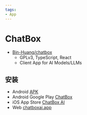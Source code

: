 ```yaml
---
tags:
- App
---
```



# ChatBox

- [Bin-Huang/chatbox](https://github.com/Bin-Huang/chatbox)
  - GPLv3, TypeScript, React
  - Client App for AI Models/LLMs


## 安装

- Android [APK](https://chatboxai.app/install?download=android_apk)
- Android Google Play [ChatBox](https://play.google.com/store/apps/details?id=xyz.chatboxapp.chatbox)
- iOS App Store [ChatBox AI](https://apps.apple.com/app/chatbox-ai/id6471368056)
- Web [chatboxai.app](https://chatboxai.app/)
